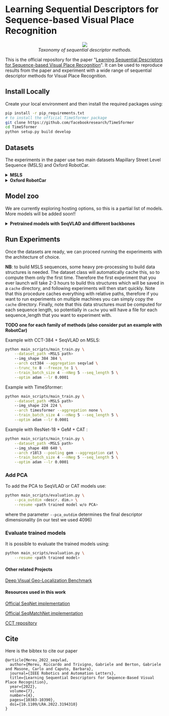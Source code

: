 
# Learning Sequential Descriptors for Sequence-based Visual Place Recognition

<p align="center">
  <img src="./assets/fams.png">
    <br/><em>Taxonomy of sequential descriptor methods.</em>
</p>

This is the official repository for the paper "[Learning Sequential Descriptors for Sequence-based Visual Place Recognition](https://arxiv.org/abs/2207.03868)".
It can be used to reproduce results from the paper and experiment with a wide range of sequential descriptor methods for Visual Place Recognition. 



## Install Locally
Create your local environment and then install the required packages using:
``` bash
pip install -r pip_requirements.txt
# to install the official TimeSformer package
git clone https://github.com/facebookresearch/TimeSformer
cd TimeSformer  
python setup.py build develop
```
## Datasets
The experiments in the paper use two main datasets Mapillary Street Level Sequence (MSLS) and Oxford RobotCar.
<details>
  <summary><b>MSLS</b></summary></br>
Download the dataset from <a href="https://github.com/mapillary/mapillary_sls">here</a> and then reformat the file using:

``` bash
python main_scripts/msls/1_reformat_mapillary.py  original_MSLS/folder/path destination/folder/path
python main_scripts/msls/2_reformat_testset_msls.py  reformatted/MSLS/path
```

</details>

<details>
  <summary><b>Oxford RobotCar</b></summary></br>
In our experiments, we used the following laps of Oxford RobotCar as train/validation/test sets:

*  Train set: 
	* queries:   lap 2014-12-17-18-18-43 (winter night, rain);
	* database: lap  2014-12-16-09-14-09 (winter day, sun);
*  Validation set:
	* queries:  lap 2015-02-03-08-45-10 (winter day, snow);
	* database: lap 2015-11-13-10-28-08 (fall day, overcast).
*  Test set :
	* queries: lap  2014-12-16-18-44-24 (winter night); 
	* database: lap 2014-11-18-13-20-12 (fall day).

We provide the 2 pre-processed versions that we used in our experiments:
* Fixed-Space sampling, keeping one frame every 2 meters: [link](https://drive.google.com/file/d/17QGrkRN9tZ88eLld4ptY6hMZOEhkvjoS/view?usp=sharing)
* Fixed-Time sampling, keeping one frame every 3.6 seconds: [link](https://drive.google.com/file/d/1QlfV7fliuTl9AvHeuyjMLr4kV6BAJOfn/view?usp=sharing)

The first one is more consistent with the MSLS setup. For the second one, the choice of the 3.6 seconds threshold was made to keep a comparable number of images with the first version.

Alternatively, you can download the full,raw version of the dataset from the official website it and preprocess the dataset use the following commands:

``` bash 
python main_scripts/robotcar/1_downloader.py
python main_scripts/robotcar/2_untar.py
python main_scripts/robotcar/3_dataset_builder_all.py
python main_scripts/robotcar/4_reduce_density.py
python main_scripts/robotcar/5_format_tree.py
```
</details>

## Model zoo

We are currently exploring hosting options, so this is a partial list of models. More models will be added soon!!

<details>
    <summary><b>Pretrained models with SeqVLAD and different backbones</b></summary></br>
    Pretained networks employing different backbones.</br></br>
	<table>
		<tr>
			<th rowspan=2>Model</th>
			<th colspan="3">Training on MSLS, seq len 5</th>
	 	</tr>
	 	<tr>
	   		<td>MSLS (R@1)</td>
	   		<td>Download</td>
	 	</tr>
		<tr>
			<td>CCT384 + SeqVLAD</td>
			<td>89.6</td>
			<td><a href="https://drive.google.com/file/d/16n6CL2t-asQ_tf8x4ZyJT_Y4UQQedsxh/view?usp=sharing">[Link]</a></td>
	 	</tr>
	</table>
</details>

## Run Experiments
Once the datasets are ready, we can proceed running the experiments with the architecture of choice.

**NB**: to build MSLS sequences, some heavy pre-processing to build data structures is needed. The dataset class will automatically cache this,
so to compute them only the first time. Therefore the first experiment that you ever launch will take 2-3 hours to build this structures which will
be saved in a `cache` directory, and following experiments will then start quickly. Note that this procedure caches everything with relative paths,
therefore if you want to run experiments on multiple machines you can simply copy the `cache` directory.
Finally, note that this data structures must be computed for each sequence length, so potentially in `cache` you will have a file for each sequence_length
that you want to experiment with.

**TODO one for each family of methods (also consider put an example with RobotCar)**

Example with CCT-384 + SeqVLAD on MSLS:
``` bash 
python main_scripts/main_train.py \
	--dataset_path <MSLS path>
	--img_shape 384 384 \
	--arch cct384 --aggregation seqvlad \
	--trunc_te 8 --freeze_te 1 \
	--train_batch_size 4 --nNeg 5 --seq_length 5 \
	--optim adam --lr 0.0001
```

Example with TimeSformer:
``` bash 
python main_scripts/main_train.py \
	--dataset_path <MSLS path>
	--img_shape 224 224 \
	--arch timesformer --aggregation none \
	--train_batch_size 4 --nNeg 5 --seq_length 5 \
	--optim adam --lr 0.0001
```

Example with ResNet-18 + GeM + CAT :
``` bash
python main_scripts/main_train.py \
	--dataset_path <MSLS path>
	--img_shape 480 640 \
	--arch r18l3 --pooling gem --aggregation cat \
	--train_batch_size 4 --nNeg 5 --seq_length 5 \
	--optim adam --lr 0.0001
```

### Add PCA
To add the PCA to SeqVLAD or CAT models use:
 
``` bash 
python main_scripts/evaluation.py \
	--pca_outdim <descr. dim.> \
	--resume <path trained model w/o PCA> 
```
where the parameter `--pca_outdim` determines the final descriptor dimensionality (in our test we used 4096)

### Evaluate trained models 
It is possible to evaluate the trained models using:
``` bash 
python main_scripts/evaluation.py \
	--resume <path trained model>
```

 
#### Other related Projects

[Deep Visual Geo-Localization Benchmark](https://github.com/gmberton/benchmarking_vg)

#### Resources used in this work
[Official SeqNet implementation](https://github.com/oravus/seqNet)

[Official SeqMatchNet implementation](https://github.com/oravus/SeqMatchNet)

[CCT repository](https://github.com/SHI-Labs/Compact-Transformers)


## Cite
Here is the bibtex to cite our paper
```
@article{Mereu_2022_seqvlad,
  author={Mereu, Riccardo and Trivigno, Gabriele and Berton, Gabriele and Masone, Carlo and Caputo, Barbara},
  journal={IEEE Robotics and Automation Letters},
  title={Learning Sequential Descriptors for Sequence-Based Visual Place Recognition}, 
  year={2022},
  volume={7},
  number={4},
  pages={10383-10390},
  doi={10.1109/LRA.2022.3194310}
}
```
